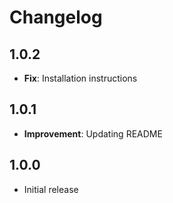 # Changelog

## 1.0.2

* **Fix**: Installation instructions

## 1.0.1

* **Improvement**: Updating README

## 1.0.0

* Initial release
